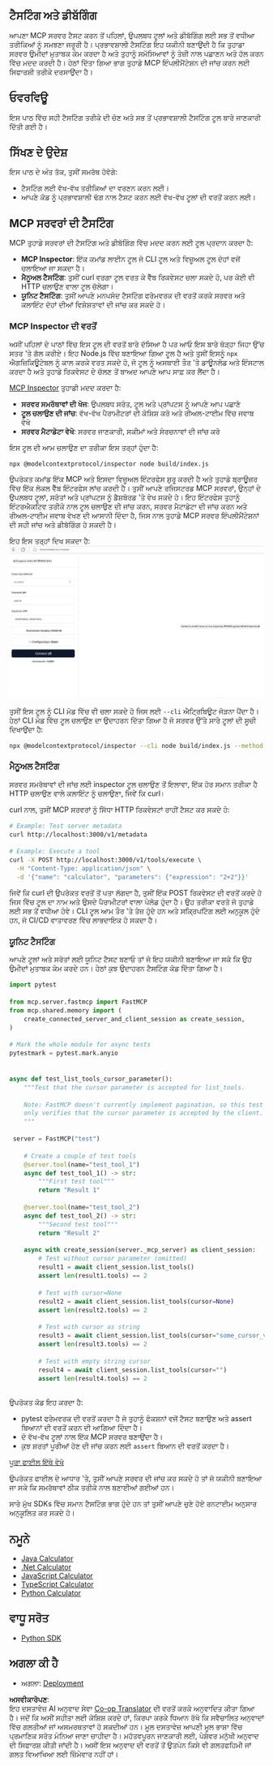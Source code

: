 <!--
CO_OP_TRANSLATOR_METADATA:
{
  "original_hash": "4e34e34e84f013e73c7eaa6d09884756",
  "translation_date": "2025-07-04T16:52:14+00:00",
  "source_file": "03-GettingStarted/08-testing/README.md",
  "language_code": "pa"
}
-->
## ਟੈਸਟਿੰਗ ਅਤੇ ਡੀਬੱਗਿੰਗ

ਆਪਣਾ MCP ਸਰਵਰ ਟੈਸਟ ਕਰਨ ਤੋਂ ਪਹਿਲਾਂ, ਉਪਲਬਧ ਟੂਲਾਂ ਅਤੇ ਡੀਬੱਗਿੰਗ ਲਈ ਸਭ ਤੋਂ ਵਧੀਆ ਤਰੀਕਿਆਂ ਨੂੰ ਸਮਝਣਾ ਜਰੂਰੀ ਹੈ। ਪ੍ਰਭਾਵਸ਼ਾਲੀ ਟੈਸਟਿੰਗ ਇਹ ਯਕੀਨੀ ਬਣਾਉਂਦੀ ਹੈ ਕਿ ਤੁਹਾਡਾ ਸਰਵਰ ਉਮੀਦਾਂ ਮੁਤਾਬਕ ਕੰਮ ਕਰਦਾ ਹੈ ਅਤੇ ਤੁਹਾਨੂੰ ਸਮੱਸਿਆਵਾਂ ਨੂੰ ਤੇਜ਼ੀ ਨਾਲ ਪਛਾਣਨ ਅਤੇ ਹੱਲ ਕਰਨ ਵਿੱਚ ਮਦਦ ਕਰਦੀ ਹੈ। ਹੇਠਾਂ ਦਿੱਤਾ ਗਿਆ ਭਾਗ ਤੁਹਾਡੇ MCP ਇੰਪਲੀਮੈਂਟੇਸ਼ਨ ਦੀ ਜਾਂਚ ਕਰਨ ਲਈ ਸਿਫਾਰਸ਼ੀ ਤਰੀਕੇ ਦਰਸਾਉਂਦਾ ਹੈ।

## ਓਵਰਵਿਊ

ਇਸ ਪਾਠ ਵਿੱਚ ਸਹੀ ਟੈਸਟਿੰਗ ਤਰੀਕੇ ਦੀ ਚੋਣ ਅਤੇ ਸਭ ਤੋਂ ਪ੍ਰਭਾਵਸ਼ਾਲੀ ਟੈਸਟਿੰਗ ਟੂਲ ਬਾਰੇ ਜਾਣਕਾਰੀ ਦਿੱਤੀ ਗਈ ਹੈ।

## ਸਿੱਖਣ ਦੇ ਉਦੇਸ਼

ਇਸ ਪਾਠ ਦੇ ਅੰਤ ਤੱਕ, ਤੁਸੀਂ ਸਮਰੱਥ ਹੋਵੋਗੇ:

- ਟੈਸਟਿੰਗ ਲਈ ਵੱਖ-ਵੱਖ ਤਰੀਕਿਆਂ ਦਾ ਵਰਣਨ ਕਰਨ ਲਈ।
- ਆਪਣੇ ਕੋਡ ਨੂੰ ਪ੍ਰਭਾਵਸ਼ਾਲੀ ਢੰਗ ਨਾਲ ਟੈਸਟ ਕਰਨ ਲਈ ਵੱਖ-ਵੱਖ ਟੂਲਾਂ ਦੀ ਵਰਤੋਂ ਕਰਨ ਲਈ।

## MCP ਸਰਵਰਾਂ ਦੀ ਟੈਸਟਿੰਗ

MCP ਤੁਹਾਡੇ ਸਰਵਰਾਂ ਦੀ ਟੈਸਟਿੰਗ ਅਤੇ ਡੀਬੱਗਿੰਗ ਵਿੱਚ ਮਦਦ ਕਰਨ ਲਈ ਟੂਲ ਪ੍ਰਦਾਨ ਕਰਦਾ ਹੈ:

- **MCP Inspector**: ਇੱਕ ਕਮਾਂਡ ਲਾਈਨ ਟੂਲ ਜੋ CLI ਟੂਲ ਅਤੇ ਵਿਜ਼ੂਅਲ ਟੂਲ ਦੋਹਾਂ ਵਜੋਂ ਚਲਾਇਆ ਜਾ ਸਕਦਾ ਹੈ।
- **ਮੈਨੂਅਲ ਟੈਸਟਿੰਗ**: ਤੁਸੀਂ curl ਵਰਗਾ ਟੂਲ ਵਰਤ ਕੇ ਵੈੱਬ ਰਿਕਵੇਸਟ ਚਲਾ ਸਕਦੇ ਹੋ, ਪਰ ਕੋਈ ਵੀ HTTP ਚਲਾਉਣ ਵਾਲਾ ਟੂਲ ਚੱਲੇਗਾ।
- **ਯੂਨਿਟ ਟੈਸਟਿੰਗ**: ਤੁਸੀਂ ਆਪਣੇ ਮਨਪਸੰਦ ਟੈਸਟਿੰਗ ਫਰੇਮਵਰਕ ਦੀ ਵਰਤੋਂ ਕਰਕੇ ਸਰਵਰ ਅਤੇ ਕਲਾਇੰਟ ਦੋਹਾਂ ਦੀਆਂ ਵਿਸ਼ੇਸ਼ਤਾਵਾਂ ਦੀ ਜਾਂਚ ਕਰ ਸਕਦੇ ਹੋ।

### MCP Inspector ਦੀ ਵਰਤੋਂ

ਅਸੀਂ ਪਹਿਲਾਂ ਦੇ ਪਾਠਾਂ ਵਿੱਚ ਇਸ ਟੂਲ ਦੀ ਵਰਤੋਂ ਬਾਰੇ ਦੱਸਿਆ ਹੈ ਪਰ ਆਓ ਇਸ ਬਾਰੇ ਥੋੜ੍ਹਾ ਜਿਹਾ ਉੱਚ ਸਤਰ 'ਤੇ ਗੱਲ ਕਰੀਏ। ਇਹ Node.js ਵਿੱਚ ਬਣਾਇਆ ਗਿਆ ਟੂਲ ਹੈ ਅਤੇ ਤੁਸੀਂ ਇਸਨੂੰ `npx` ਐਗਜ਼ਿਕਿਊਟੇਬਲ ਨੂੰ ਕਾਲ ਕਰਕੇ ਵਰਤ ਸਕਦੇ ਹੋ, ਜੋ ਟੂਲ ਨੂੰ ਅਸਥਾਈ ਤੌਰ 'ਤੇ ਡਾਊਨਲੋਡ ਅਤੇ ਇੰਸਟਾਲ ਕਰਦਾ ਹੈ ਅਤੇ ਤੁਹਾਡੇ ਰਿਕਵੇਸਟ ਦੇ ਚੱਲਣ ਤੋਂ ਬਾਅਦ ਆਪਣੇ ਆਪ ਸਾਫ਼ ਕਰ ਲੈਂਦਾ ਹੈ।

[MCP Inspector](https://github.com/modelcontextprotocol/inspector) ਤੁਹਾਡੀ ਮਦਦ ਕਰਦਾ ਹੈ:

- **ਸਰਵਰ ਸਮਰੱਥਾਵਾਂ ਦੀ ਖੋਜ**: ਉਪਲਬਧ ਸਰੋਤ, ਟੂਲ ਅਤੇ ਪ੍ਰਾਂਪਟਸ ਨੂੰ ਆਪਣੇ ਆਪ ਪਛਾਣੋ
- **ਟੂਲ ਚਲਾਉਣ ਦੀ ਜਾਂਚ**: ਵੱਖ-ਵੱਖ ਪੈਰਾਮੀਟਰਾਂ ਦੀ ਕੋਸ਼ਿਸ਼ ਕਰੋ ਅਤੇ ਰੀਅਲ-ਟਾਈਮ ਵਿੱਚ ਜਵਾਬ ਵੇਖੋ
- **ਸਰਵਰ ਮੈਟਾਡੇਟਾ ਵੇਖੋ**: ਸਰਵਰ ਜਾਣਕਾਰੀ, ਸਕੀਮਾਂ ਅਤੇ ਸੰਰਚਨਾਵਾਂ ਦੀ ਜਾਂਚ ਕਰੋ

ਇਸ ਟੂਲ ਦੀ ਆਮ ਚਲਾਉਣ ਦਾ ਤਰੀਕਾ ਇਸ ਤਰ੍ਹਾਂ ਹੁੰਦਾ ਹੈ:

```bash
npx @modelcontextprotocol/inspector node build/index.js
```

ਉਪਰੋਕਤ ਕਮਾਂਡ ਇੱਕ MCP ਅਤੇ ਇਸਦਾ ਵਿਜ਼ੂਅਲ ਇੰਟਰਫੇਸ ਸ਼ੁਰੂ ਕਰਦੀ ਹੈ ਅਤੇ ਤੁਹਾਡੇ ਬ੍ਰਾਊਜ਼ਰ ਵਿੱਚ ਇੱਕ ਲੋਕਲ ਵੈੱਬ ਇੰਟਰਫੇਸ ਲਾਂਚ ਕਰਦੀ ਹੈ। ਤੁਸੀਂ ਆਪਣੇ ਰਜਿਸਟਰਡ MCP ਸਰਵਰਾਂ, ਉਨ੍ਹਾਂ ਦੇ ਉਪਲਬਧ ਟੂਲਾਂ, ਸਰੋਤਾਂ ਅਤੇ ਪ੍ਰਾਂਪਟਸ ਨੂੰ ਡੈਸ਼ਬੋਰਡ 'ਤੇ ਵੇਖ ਸਕਦੇ ਹੋ। ਇਹ ਇੰਟਰਫੇਸ ਤੁਹਾਨੂੰ ਇੰਟਰਐਕਟਿਵ ਤਰੀਕੇ ਨਾਲ ਟੂਲ ਚਲਾਉਣ ਦੀ ਜਾਂਚ ਕਰਨ, ਸਰਵਰ ਮੈਟਾਡੇਟਾ ਦੀ ਜਾਂਚ ਕਰਨ ਅਤੇ ਰੀਅਲ-ਟਾਈਮ ਜਵਾਬ ਵੇਖਣ ਦੀ ਆਸਾਨੀ ਦਿੰਦਾ ਹੈ, ਜਿਸ ਨਾਲ ਤੁਹਾਡੇ MCP ਸਰਵਰ ਇੰਪਲੀਮੈਂਟੇਸ਼ਨਾਂ ਦੀ ਸਹੀ ਜਾਂਚ ਅਤੇ ਡੀਬੱਗਿੰਗ ਹੋ ਸਕਦੀ ਹੈ।

ਇਹ ਇਸ ਤਰ੍ਹਾਂ ਦਿਖ ਸਕਦਾ ਹੈ: ![Inspector](../../../../translated_images/connect.141db0b2bd05f096fb1dd91273771fd8b2469d6507656c3b0c9df4b3c5473929.pa.png)

ਤੁਸੀਂ ਇਸ ਟੂਲ ਨੂੰ CLI ਮੋਡ ਵਿੱਚ ਵੀ ਚਲਾ ਸਕਦੇ ਹੋ ਜਿਸ ਲਈ `--cli` ਐਟ੍ਰਿਬਿਊਟ ਜੋੜਨਾ ਪੈਂਦਾ ਹੈ। ਹੇਠਾਂ CLI ਮੋਡ ਵਿੱਚ ਟੂਲ ਚਲਾਉਣ ਦਾ ਉਦਾਹਰਨ ਦਿੱਤਾ ਗਿਆ ਹੈ ਜੋ ਸਰਵਰ ਉੱਤੇ ਸਾਰੇ ਟੂਲਾਂ ਦੀ ਸੂਚੀ ਦਿਖਾਉਂਦਾ ਹੈ:

```sh
npx @modelcontextprotocol/inspector --cli node build/index.js --method tools/list
```

### ਮੈਨੂਅਲ ਟੈਸਟਿੰਗ

ਸਰਵਰ ਸਮਰੱਥਾਵਾਂ ਦੀ ਜਾਂਚ ਲਈ inspector ਟੂਲ ਚਲਾਉਣ ਤੋਂ ਇਲਾਵਾ, ਇੱਕ ਹੋਰ ਸਮਾਨ ਤਰੀਕਾ ਹੈ HTTP ਚਲਾਉਣ ਵਾਲੇ ਕਲਾਇੰਟ ਨੂੰ ਚਲਾਉਣਾ, ਜਿਵੇਂ ਕਿ curl।

curl ਨਾਲ, ਤੁਸੀਂ MCP ਸਰਵਰਾਂ ਨੂੰ ਸਿੱਧਾ HTTP ਰਿਕਵੇਸਟਾਂ ਰਾਹੀਂ ਟੈਸਟ ਕਰ ਸਕਦੇ ਹੋ:

```bash
# Example: Test server metadata
curl http://localhost:3000/v1/metadata

# Example: Execute a tool
curl -X POST http://localhost:3000/v1/tools/execute \
  -H "Content-Type: application/json" \
  -d '{"name": "calculator", "parameters": {"expression": "2+2"}}'
```

ਜਿਵੇਂ ਕਿ curl ਦੀ ਉਪਰੋਕਤ ਵਰਤੋਂ ਤੋਂ ਪਤਾ ਲੱਗਦਾ ਹੈ, ਤੁਸੀਂ ਇੱਕ POST ਰਿਕਵੇਸਟ ਦੀ ਵਰਤੋਂ ਕਰਦੇ ਹੋ ਜਿਸ ਵਿੱਚ ਟੂਲ ਦਾ ਨਾਮ ਅਤੇ ਉਸਦੇ ਪੈਰਾਮੀਟਰਾਂ ਵਾਲਾ ਪੇਲੋਡ ਹੁੰਦਾ ਹੈ। ਉਹ ਤਰੀਕਾ ਵਰਤੋ ਜੋ ਤੁਹਾਡੇ ਲਈ ਸਭ ਤੋਂ ਵਧੀਆ ਹੋਵੇ। CLI ਟੂਲ ਆਮ ਤੌਰ 'ਤੇ ਤੇਜ਼ ਹੁੰਦੇ ਹਨ ਅਤੇ ਸਕ੍ਰਿਪਟਿੰਗ ਲਈ ਅਨੁਕੂਲ ਹੁੰਦੇ ਹਨ, ਜੋ CI/CD ਵਾਤਾਵਰਣ ਵਿੱਚ ਲਾਭਦਾਇਕ ਹੋ ਸਕਦਾ ਹੈ।

### ਯੂਨਿਟ ਟੈਸਟਿੰਗ

ਆਪਣੇ ਟੂਲਾਂ ਅਤੇ ਸਰੋਤਾਂ ਲਈ ਯੂਨਿਟ ਟੈਸਟ ਬਣਾਓ ਤਾਂ ਜੋ ਇਹ ਯਕੀਨੀ ਬਣਾਇਆ ਜਾ ਸਕੇ ਕਿ ਉਹ ਉਮੀਦਾਂ ਮੁਤਾਬਕ ਕੰਮ ਕਰਦੇ ਹਨ। ਹੇਠਾਂ ਕੁਝ ਉਦਾਹਰਨ ਟੈਸਟਿੰਗ ਕੋਡ ਦਿੱਤਾ ਗਿਆ ਹੈ।

```python
import pytest

from mcp.server.fastmcp import FastMCP
from mcp.shared.memory import (
    create_connected_server_and_client_session as create_session,
)

# Mark the whole module for async tests
pytestmark = pytest.mark.anyio


async def test_list_tools_cursor_parameter():
    """Test that the cursor parameter is accepted for list_tools.

    Note: FastMCP doesn't currently implement pagination, so this test
    only verifies that the cursor parameter is accepted by the client.
    """

 server = FastMCP("test")

    # Create a couple of test tools
    @server.tool(name="test_tool_1")
    async def test_tool_1() -> str:
        """First test tool"""
        return "Result 1"

    @server.tool(name="test_tool_2")
    async def test_tool_2() -> str:
        """Second test tool"""
        return "Result 2"

    async with create_session(server._mcp_server) as client_session:
        # Test without cursor parameter (omitted)
        result1 = await client_session.list_tools()
        assert len(result1.tools) == 2

        # Test with cursor=None
        result2 = await client_session.list_tools(cursor=None)
        assert len(result2.tools) == 2

        # Test with cursor as string
        result3 = await client_session.list_tools(cursor="some_cursor_value")
        assert len(result3.tools) == 2

        # Test with empty string cursor
        result4 = await client_session.list_tools(cursor="")
        assert len(result4.tools) == 2
    
```

ਉਪਰੋਕਤ ਕੋਡ ਇਹ ਕਰਦਾ ਹੈ:

- pytest ਫਰੇਮਵਰਕ ਦੀ ਵਰਤੋਂ ਕਰਦਾ ਹੈ ਜੋ ਤੁਹਾਨੂੰ ਫੰਕਸ਼ਨਾਂ ਵਜੋਂ ਟੈਸਟ ਬਣਾਉਣ ਅਤੇ assert ਬਿਆਨਾਂ ਦੀ ਵਰਤੋਂ ਕਰਨ ਦੀ ਆਗਿਆ ਦਿੰਦਾ ਹੈ।
- ਦੋ ਵੱਖ-ਵੱਖ ਟੂਲਾਂ ਨਾਲ ਇੱਕ MCP ਸਰਵਰ ਬਣਾਉਂਦਾ ਹੈ।
- ਕੁਝ ਸ਼ਰਤਾਂ ਪੂਰੀਆਂ ਹੋਣ ਦੀ ਜਾਂਚ ਕਰਨ ਲਈ `assert` ਬਿਆਨ ਦੀ ਵਰਤੋਂ ਕਰਦਾ ਹੈ।

[ਪੂਰਾ ਫਾਈਲ ਇੱਥੇ ਵੇਖੋ](https://github.com/modelcontextprotocol/python-sdk/blob/main/tests/client/test_list_methods_cursor.py)

ਉਪਰੋਕਤ ਫਾਈਲ ਦੇ ਆਧਾਰ 'ਤੇ, ਤੁਸੀਂ ਆਪਣੇ ਸਰਵਰ ਦੀ ਜਾਂਚ ਕਰ ਸਕਦੇ ਹੋ ਤਾਂ ਜੋ ਯਕੀਨੀ ਬਣਾਇਆ ਜਾ ਸਕੇ ਕਿ ਸਮਰੱਥਾਵਾਂ ਠੀਕ ਤਰੀਕੇ ਨਾਲ ਬਣਾਈਆਂ ਗਈਆਂ ਹਨ।

ਸਾਰੇ ਮੁੱਖ SDKs ਵਿੱਚ ਸਮਾਨ ਟੈਸਟਿੰਗ ਭਾਗ ਹੁੰਦੇ ਹਨ ਤਾਂ ਤੁਸੀਂ ਆਪਣੇ ਚੁਣੇ ਹੋਏ ਰਨਟਾਈਮ ਅਨੁਸਾਰ ਅਨੁਕੂਲਿਤ ਕਰ ਸਕਦੇ ਹੋ।

## ਨਮੂਨੇ

- [Java Calculator](../samples/java/calculator/README.md)
- [.Net Calculator](../../../../03-GettingStarted/samples/csharp)
- [JavaScript Calculator](../samples/javascript/README.md)
- [TypeScript Calculator](../samples/typescript/README.md)
- [Python Calculator](../../../../03-GettingStarted/samples/python)

## ਵਾਧੂ ਸਰੋਤ

- [Python SDK](https://github.com/modelcontextprotocol/python-sdk)

## ਅਗਲਾ ਕੀ ਹੈ

- ਅਗਲਾ: [Deployment](../09-deployment/README.md)

**ਅਸਵੀਕਾਰੋਪਣ**:  
ਇਹ ਦਸਤਾਵੇਜ਼ AI ਅਨੁਵਾਦ ਸੇਵਾ [Co-op Translator](https://github.com/Azure/co-op-translator) ਦੀ ਵਰਤੋਂ ਕਰਕੇ ਅਨੁਵਾਦਿਤ ਕੀਤਾ ਗਿਆ ਹੈ। ਜਦੋਂ ਕਿ ਅਸੀਂ ਸਹੀਤਾ ਲਈ ਕੋਸ਼ਿਸ਼ ਕਰਦੇ ਹਾਂ, ਕਿਰਪਾ ਕਰਕੇ ਧਿਆਨ ਰੱਖੋ ਕਿ ਸਵੈਚਾਲਿਤ ਅਨੁਵਾਦਾਂ ਵਿੱਚ ਗਲਤੀਆਂ ਜਾਂ ਅਸਮਰਥਤਾਵਾਂ ਹੋ ਸਕਦੀਆਂ ਹਨ। ਮੂਲ ਦਸਤਾਵੇਜ਼ ਆਪਣੀ ਮੂਲ ਭਾਸ਼ਾ ਵਿੱਚ ਪ੍ਰਮਾਣਿਕ ਸਰੋਤ ਮੰਨਿਆ ਜਾਣਾ ਚਾਹੀਦਾ ਹੈ। ਮਹੱਤਵਪੂਰਨ ਜਾਣਕਾਰੀ ਲਈ, ਪੇਸ਼ੇਵਰ ਮਨੁੱਖੀ ਅਨੁਵਾਦ ਦੀ ਸਿਫਾਰਸ਼ ਕੀਤੀ ਜਾਂਦੀ ਹੈ। ਅਸੀਂ ਇਸ ਅਨੁਵਾਦ ਦੀ ਵਰਤੋਂ ਤੋਂ ਉਤਪੰਨ ਕਿਸੇ ਵੀ ਗਲਤਫਹਿਮੀ ਜਾਂ ਗਲਤ ਵਿਆਖਿਆ ਲਈ ਜ਼ਿੰਮੇਵਾਰ ਨਹੀਂ ਹਾਂ।